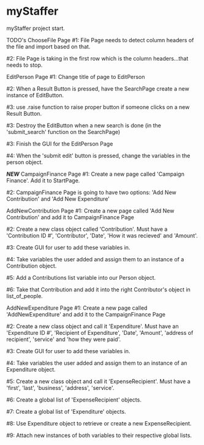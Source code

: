 # myStaffer
myStaffer project start. 

TODO's
ChooseFile Page
#1: File Page needs to detect column headers of the file and import based on that. 

#2: File Page is taking in the first row which is the column headers...that needs to stop. 


EditPerson Page
#1: Change title of page to EditPerson

#2: When a Result Button is pressed, have the SearchPage create a new instance of EditButton. 

#3: use .raise function to raise proper button if someone clicks on a new Result Button. 

#3: Destroy the EditButton when a new search is done (in the 'submit_search' function on the SearchPage)

#3: Finish the GUI for the EditPerson Page

#4: When the 'submit edit' button is pressed, change the variables in the person object.


***NEW***
CampaignFinance Page
#1: Create a new page called 'Campaign Finance'. Add it to StartPage.

#2: CampaignFinance Page is going to have two options: 'Add New Contribution' and 'Add New Expenditure'


AddNewContribution Page
#1: Create a new page called 'Add New Contribution' and add it to CampaignFinance Page

#2: Create a new class object called 'Contribution'. Must have a 'Contribution ID #', 'Contributor', 'Date', 'How it was recieved' and 'Amount'.

#3: Create GUI for user to add these variables in. 

#4: Take variables the user added and assign them to an instance of a Contribution object. 

#5: Add a Contributions list variable into our Person object. 

#6: Take that Contribution and add it into the right Contributor's object in list_of_people. 


AddNewExpenditure Page
#1: Create a new page called 'AddNewExpenditure' and add it to the CampaignFinance Page

#2: Create a new class object and call it 'Expenditure'. Must have an 'Expenditure ID #', 'Recipient of Expenditure', 'Date', 'Amount', 'address of recipient', 'service' and 'how they were paid'.

#3: Create GUI for user to add these variables in. 

#4: Take variables the user added and assign them to an instance of an Expenditure object. 

#5: Create a new class object and call it 'ExpenseRecipient'. Must have a 'first', 'last', 'business', 'address', 'service'. 

#6: Create a global list of 'ExpenseRecipient' objects. 

#7: Create a global list of 'Expenditure' objects. 

#8: Use Expenditure object to retrieve or create a new ExpenseRecipient. 

#9: Attach new instances of both variables to their respective global lists. 
